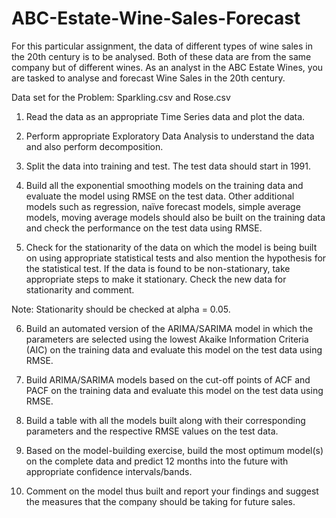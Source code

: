 # ABC-Estate-Wine-Sales-Forecast

For this particular assignment, the data of different types of wine sales in the 20th century is to be analysed. Both of these data are from the same company but of different wines. As an analyst in the ABC Estate Wines, you are tasked to analyse and forecast Wine Sales in the 20th century.

Data set for the Problem: Sparkling.csv and Rose.csv

1. Read the data as an appropriate Time Series data and plot the data.

2. Perform appropriate Exploratory Data Analysis to understand the data and also perform decomposition.

3. Split the data into training and test. The test data should start in 1991.

4. Build all the exponential smoothing models on the training data and evaluate the model using RMSE on the test data. Other additional models such as regression, naïve forecast models, simple average models, moving average models should also be built on the training data and check the performance on the test data using RMSE.

5. Check for the stationarity of the data on which the model is being built on using appropriate statistical tests and also mention the hypothesis for the statistical test. If the data is found to be non-stationary, take appropriate steps to make it stationary. Check the new data for stationarity and comment.

Note: Stationarity should be checked at alpha = 0.05.

6. Build an automated version of the ARIMA/SARIMA model in which the parameters are selected using the lowest Akaike Information Criteria (AIC) on the training data and evaluate this model on the test data using RMSE.

7. Build ARIMA/SARIMA models based on the cut-off points of ACF and PACF on the training data and evaluate this model on the test data using RMSE.

8. Build a table with all the models built along with their corresponding parameters and the respective RMSE values on the test data.

9. Based on the model-building exercise, build the most optimum model(s) on the complete data and predict 12 months into the future with appropriate confidence intervals/bands.

10. Comment on the model thus built and report your findings and suggest the measures that the company should be taking for future sales.
